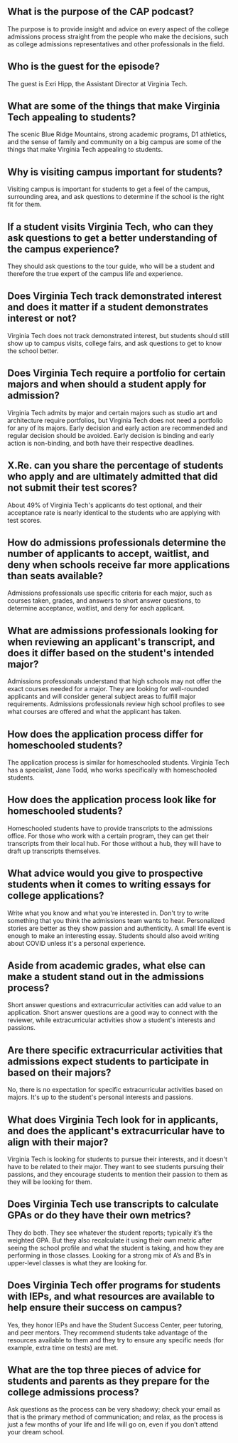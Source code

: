 ## What is the purpose of the CAP podcast? 
The purpose is to provide insight and advice on every aspect of the college admissions process straight from the people who make the decisions, such as college admissions representatives and other professionals in the field.

## Who is the guest for the episode? 
The guest is Exri Hipp, the Assistant Director at Virginia Tech.

## What are some of the things that make Virginia Tech appealing to students? 
The scenic Blue Ridge Mountains, strong academic programs, D1 athletics, and the sense of family and community on a big campus are some of the things that make Virginia Tech appealing to students.

## Why is visiting campus important for students? 
Visiting campus is important for students to get a feel of the campus, surrounding area, and ask questions to determine if the school is the right fit for them.

## If a student visits Virginia Tech, who can they ask questions to get a better understanding of the campus experience? 
They should ask questions to the tour guide, who will be a student and therefore the true expert of the campus life and experience.

## Does Virginia Tech track demonstrated interest and does it matter if a student demonstrates interest or not? 
Virginia Tech does not track demonstrated interest, but students should still show up to campus visits, college fairs, and ask questions to get to know the school better.

## Does Virginia Tech require a portfolio for certain majors and when should a student apply for admission? 
Virginia Tech admits by major and certain majors such as studio art and architecture require portfolios, but Virginia Tech does not need a portfolio for any of its majors. Early decision and early action are recommended and regular decision should be avoided. Early decision is binding and early action is non-binding, and both have their respective deadlines.

## X.Re. can you share the percentage of students who apply and are ultimately admitted that did not submit their test scores?
About 49% of Virginia Tech's applicants do test optional, and their acceptance rate is nearly identical to the students who are applying with test scores. 

## How do admissions professionals determine the number of applicants to accept, waitlist, and deny when schools receive far more applications than seats available?
Admissions professionals use specific criteria for each major, such as courses taken, grades, and answers to short answer questions, to determine acceptance, waitlist, and deny for each applicant. 

## What are admissions professionals looking for when reviewing an applicant's transcript, and does it differ based on the student's intended major?
Admissions professionals understand that high schools may not offer the exact courses needed for a major. They are looking for well-rounded applicants and will consider general subject areas to fulfill major requirements. Admissions professionals review high school profiles to see what courses are offered and what the applicant has taken. 

## How does the application process differ for homeschooled students?
The application process is similar for homeschooled students. Virginia Tech has a specialist, Jane Todd, who works specifically with homeschooled students.

## How does the application process look like for homeschooled students? 
Homeschooled students have to provide transcripts to the admissions office. For those who work with a certain program, they can get their transcripts from their local hub. For those without a hub, they will have to draft up transcripts themselves. 

## What advice would you give to prospective students when it comes to writing essays for college applications? 
Write what you know and what you're interested in. Don't try to write something that you think the admissions team wants to hear. Personalized stories are better as they show passion and authenticity. A small life event is enough to make an interesting essay. Students should also avoid writing about COVID unless it's a personal experience. 

## Aside from academic grades, what else can make a student stand out in the admissions process? 
Short answer questions and extracurricular activities can add value to an application. Short answer questions are a good way to connect with the reviewer, while extracurricular activities show a student's interests and passions. 

## Are there specific extracurricular activities that admissions expect students to participate in based on their majors? 
No, there is no expectation for specific extracurricular activities based on majors. It's up to the student's personal interests and passions.

## What does Virginia Tech look for in applicants, and does the applicant's extracurricular have to align with their major? 
Virginia Tech is looking for students to pursue their interests, and it doesn't have to be related to their major. They want to see students pursuing their passions, and they encourage students to mention their passion to them as they will be looking for them.  
 
## Does Virginia Tech use transcripts to calculate GPAs or do they have their own metrics? 
They do both. They see whatever the student reports; typically it’s the weighted GPA. But they also recalculate it using their own metric after seeing the school profile and what the student is taking, and how they are performing in those classes. Looking for a strong mix of A’s and B’s in upper-level classes is what they are looking for. 
 
## Does Virginia Tech offer programs for students with IEPs, and what resources are available to help ensure their success on campus? 
Yes, they honor IEPs and have the Student Success Center, peer tutoring, and peer mentors. They recommend students take advantage of the resources available to them and they try to ensure any specific needs (for example, extra time on tests) are met. 
 
## What are the top three pieces of advice for students and parents as they prepare for the college admissions process? 
Ask questions as the process can be very shadowy; check your email as that is the primary method of communication; and relax, as the process is just a few months of your life and life will go on, even if you don’t attend your dream school.

